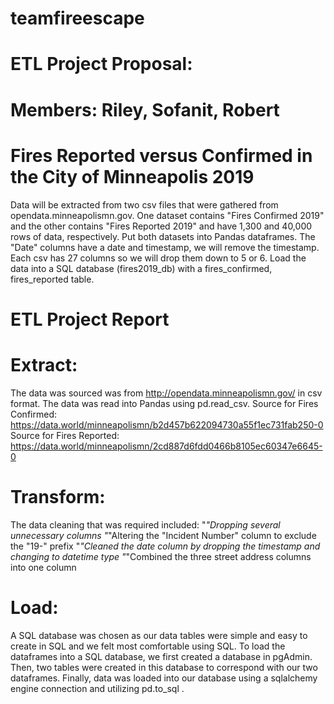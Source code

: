 # teamfireescape
# ETL Project Proposal:
# Members: Riley, Sofanit, Robert
# Fires Reported versus Confirmed in the City of Minneapolis 2019

Data will be extracted from two csv files that were gathered from opendata.minneapolismn.gov. One dataset contains "Fires Confirmed 2019" and the other contains "Fires Reported 2019" and have 1,300 and 40,000 rows of data, respectively.
Put both datasets into Pandas dataframes. The "Date" columns have a date and timestamp, we will remove the timestamp. Each csv has 27 columns so we will drop them down to 5 or 6.
Load the data into a SQL database (fires2019_db) with a fires_confirmed, fires_reported table.

# ETL Project Report

# Extract:
The data was sourced was from http://opendata.minneapolismn.gov/ in csv format. The data was read into Pandas using pd.read_csv.
Source for Fires Confirmed:
https://data.world/minneapolismn/b2d457b622094730a55f1ec731fab250-0
Source for Fires Reported:
https://data.world/minneapolismn/2cd887d6fdd0466b8105ec60347e6645-0
# Transform:
The data cleaning that was required included:
"*"Dropping several unnecessary columns
"*"Altering the "Incident Number" column to exclude the "19-" prefix
"*"Cleaned the date column by dropping the timestamp and changing to datetime type
"*"Combined the three street address columns into one column

# Load:
A SQL database was chosen as our data tables were simple and easy to create in SQL and we felt most comfortable using SQL. To load the dataframes into a SQL database, we first created a database in pgAdmin. Then, two tables were created in this database to correspond with our two dataframes. Finally, data was loaded into our database using a sqlalchemy engine connection and utilizing pd.to_sql .